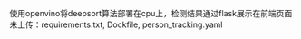 使用openvino将deepsort算法部署在cpu上，检测结果通过flask展示在前端页面  
未上传：requirements.txt, Dockfile, person_tracking.yaml